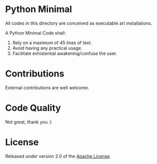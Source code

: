 # Python Minimal
All codes in this directory are conceived as executable art installations.

A Python Minimal Code shall:

1) Rely on a maximum of 45 lines of text.
2) Avoid having any practical usage.
3) Facilitate exhistential awakening/confuse the user.


# Contributions
External contributions are well welcome.


# Code Quality
Not great, thank you :)


# License
Released under version 2.0 of the [Apache License].

[Apache license]: http://www.apache.org/licenses/LICENSE-2.0
